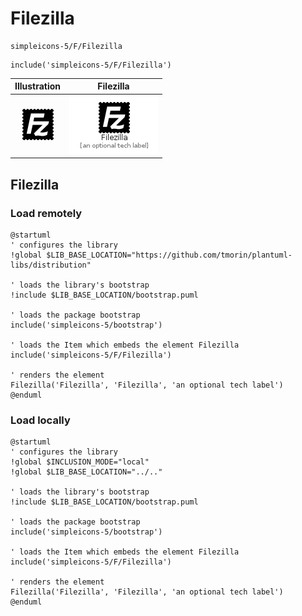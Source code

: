 # Filezilla


```text
simpleicons-5/F/Filezilla
```

```text
include('simpleicons-5/F/Filezilla')
```



| Illustration | Filezilla |
| :---: | :---: |
| ![illustration for Illustration](../../simpleicons-5/F/Filezilla.png) | ![illustration for Filezilla](../../simpleicons-5/F/Filezilla.Local.png) |




## Filezilla

### Load remotely
```plantuml
@startuml
' configures the library
!global $LIB_BASE_LOCATION="https://github.com/tmorin/plantuml-libs/distribution"

' loads the library's bootstrap
!include $LIB_BASE_LOCATION/bootstrap.puml

' loads the package bootstrap
include('simpleicons-5/bootstrap')

' loads the Item which embeds the element Filezilla
include('simpleicons-5/F/Filezilla')

' renders the element
Filezilla('Filezilla', 'Filezilla', 'an optional tech label')
@enduml
```

### Load locally
```plantuml
@startuml
' configures the library
!global $INCLUSION_MODE="local"
!global $LIB_BASE_LOCATION="../.."

' loads the library's bootstrap
!include $LIB_BASE_LOCATION/bootstrap.puml

' loads the package bootstrap
include('simpleicons-5/bootstrap')

' loads the Item which embeds the element Filezilla
include('simpleicons-5/F/Filezilla')

' renders the element
Filezilla('Filezilla', 'Filezilla', 'an optional tech label')
@enduml
```

